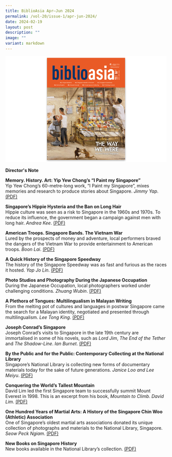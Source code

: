 ```yaml
---
title: BiblioAsia Apr–Jun 2024
permalink: /vol-20/issue-1/apr-jun-2024/
date: 2024-02-19
layout: post
description: ""
image: ""
variant: markdown
---
```

<img src="/images/Vol%2020%20Issue%201/Biblioasia_20_1_cover.png">

<a style="text-decoration: none; font-weight: bold;" href="/vol-20/issue-1/apr-jun-2024/director-note/">Director's Note</a>

<a style="text-decoration: none; font-weight: bold;" href="/vol-20/issue-1/apr-jun-2024/yip-yew-chong-i-paint-my-singapore/">Memory. History. Art: Yip Yew Chong’s “I Paint my Singapore”</a><br>
Yip Yew Chong’s 60-metre-long work, “I Paint my Singapore”, mixes memories and research to produce stories about Singapore. *Jimmy Yap*. [(PDF)](/files/pdf/Vol%2019/1__BiblioAsia_Jan_Mar2024_Talentime.pdf)

<a style="text-decoration: none; font-weight: bold;" href="/vol-20/issue-1/apr-jun-2024/hippies-operation-snip-snip-long-hair/">Singapore’s Hippie Hysteria and the Ban on Long Hair</a><br>
Hippie culture was seen as a risk to Singapore in the 1960s and 1970s. To reduce its influence, the government began a campaign against men with long hair. *Andrea Kee*. [(PDF)](/files/pdf/Vol%2019/1__BiblioAsia_Jan_Mar2024_Talentime.pdf)

<a style="text-decoration: none; font-weight: bold;" href="/vol-20/issue-1/apr-jun-2024/singapore-bands-vietnam-war/">American Troops. Singapore Bands. The Vietnam War</a><br>
Lured by the prospects of money and adventure, local performers braved the dangers of the Vietnam War to provide entertainment to American troops. *Boon Lai*. [(PDF)](/files/pdf/Vol%2019/1__BiblioAsia_Jan_Mar2024_Talentime.pdf)

<a style="text-decoration: none; font-weight: bold;" href="/vol-20/issue-1/apr-jun-2024/singapore-speedway-motorcycle-racing/">A Quick History of the Singapore Speedway</a><br>
The history of the Singapore Speedway was as fast and furious as the races it hosted. *Yap Jo Lin*. [(PDF)](/files/pdf/Vol%2019/1__BiblioAsia_Jan_Mar2024_Talentime.pdf)

<a style="text-decoration: none; font-weight: bold;" href="/vol-20/issue-1/apr-jun-2024/japanese-occupation-photo-studios/">Photo Studios and Photography During the Japanese Occupation</a><br>
During the Japanese Occupation, local photographers worked under challenging conditions. *Zhuang Wubin*. [(PDF)](/files/pdf/Vol%2019/1__BiblioAsia_Jan_Mar2024_Talentime.pdf)

<a style="text-decoration: none; font-weight: bold;" href="/vol-20/issue-1/apr-jun-2024/multilingual-languages-malayan-writing-sg/">A Plethora of Tongues: Multilingualism in Malayan Writing</a><br>
From the melting pot of cultures and languages in postwar Singapore came the search for a Malayan identity, negotiated and presented through multilingualism. *Lee Tong King*. [(PDF)](/files/pdf/Vol%2019/1__BiblioAsia_Jan_Mar2024_Talentime.pdf)

<a style="text-decoration: none; font-weight: bold;" href="/vol-20/issue-1/apr-jun-2024/joseph-conrad-singapore/">Joseph Conrad’s Singapore</a><br>
Joseph Conrad’s visits to Singapore in the late 19th century are immortalised in some of his novels, such as _Lord Jim_, _The End of the Tether_ and _The Shadow-Line_. *Ian Burnet*. [(PDF)](/files/pdf/Vol%2019/1__BiblioAsia_Jan_Mar2024_Talentime.pdf)

<a style="text-decoration: none; font-weight: bold;" href="/vol-20/issue-1/apr-jun-2024/contemporary-collecting-national-library/">By the Public and for the Public: Contemporary Collecting at the National Library</a><br>
Singapore’s National Library is collecting new forms of documentary materials today for the sake of future generations. *Janice Loo and Lee Meiyu*. [(PDF)](/files/pdf/Vol%2019/1__BiblioAsia_Jan_Mar2024_Talentime.pdf)

<a style="text-decoration: none; font-weight: bold;" href="/vol-20/issue-1/apr-jun-2024/mountain-everest-expedition-david-lim/">Conquering the World’s Tallest Mountain</a><br>
David Lim led the first Singapore team to successfully summit Mount Everest in 1998. This is an excerpt from his book, _Mountain to Climb_. *David Lim*. [(PDF)](/files/pdf/Vol%2019/1__BiblioAsia_Jan_Mar2024_Talentime.pdf)

<a style="text-decoration: none; font-weight: bold;" href="/vol-20/issue-1/apr-jun-2024/singapore-chin-woo-athletic-association/">One Hundred Years of Martial Arts: A History of the Singapore Chin Woo (Athletic) Association</a><br>
One of Singapore’s oldest martial arts associations donated its unique collection of photographs and materials to the National Library, Singapore. *Seow Peck Ngiam*. [(PDF)](/files/pdf/Vol%2019/1__BiblioAsia_Jan_Mar2024_Talentime.pdf)

<a style="text-decoration: none; font-weight: bold;" href="/vol-20/issue-1/apr-jun-2024/new-books-singapore-history/">New Books on Singapore History</a><br>
	New books available in the National Library’s collection. [(PDF)](/files/pdf/Vol%2019/1__BiblioAsia_Jan_Mar2024_Talentime.pdf)